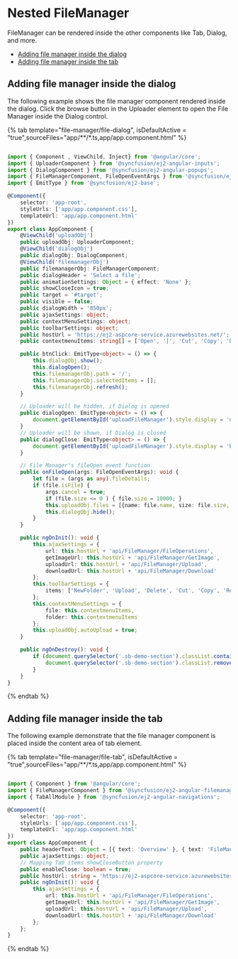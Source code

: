 # Nested FileManager

FileManager can be rendered inside the other components like Tab, Dialog, and more.

* [Adding file manager inside the dialog](#adding-file-manager-inside-the-dialog)
* [Adding  file manager inside the tab](#adding-file-manager-inside-the-tab)

## Adding file manager inside the dialog

The following example shows the file manager component rendered inside the dialog. Click the browse button in the Uploader element to open the File Manager inside the Dialog control.

{% tab template="file-manager/file-dialog", isDefaultActive = "true",sourceFiles="app/**/*.ts,app/app.component.html" %}

```typescript

import { Component , ViewChild, Inject} from '@angular/core';
import { UploaderComponent } from '@syncfusion/ej2-angular-inputs';
import { DialogComponent } from '@syncfusion/ej2-angular-popups';
import { FileManagerComponent, FileOpenEventArgs } from '@syncfusion/ej2-angular-filemanager';
import { EmitType } from '@syncfusion/ej2-base';

@Component({
    selector: 'app-root',
    styleUrls: ['app/app.component.css'],
    templateUrl: 'app/app.component.html'
})
export class AppComponent {
    @ViewChild('uploadObj')
    public uploadObj: UploaderComponent;
    @ViewChild('dialogObj')
    public dialogObj: DialogComponent;
    @ViewChild('filemanagerObj')
    public filemanagerObj: FileManagerComponent;
    public dialogHeader = 'Select a file';
    public animationSettings: Object = { effect: 'None' };
    public showCloseIcon = true;
    public target = '#target';
    public visible = false;
    public dialogWidth = '850px';
    public ajaxSettings: object;
    public contextMenuSettings: object;
    public toolbarSettings: object;
    public hostUrl = 'https://ej2-aspcore-service.azurewebsites.net/';
    public contextmenuItems: string[] = ['Open', '|', 'Cut', 'Copy', 'Delete', 'Rename', '|', 'Details'];

    public btnClick: EmitType<object> = () => {
        this.dialogObj.show();
        this.dialogOpen();
        this.filemanagerObj.path = '/';
        this.filemanagerObj.selectedItems = [];
        this.filemanagerObj.refresh();
    }

    // Uploader will be hidden, if Dialog is opened
    public dialogOpen: EmitType<object> = () => {
        document.getElementById('uploadFileManager').style.display = 'none';
    }
    // Uploader will be shown, if Dialog is closed
    public dialogClose: EmitType<object> = () => {
        document.getElementById('uploadFileManager').style.display = 'block';
    }

    // File Manager's fileOpen event function
    public onFileOpen(args: FileOpenEventArgs): void {
        let file = (args as any).fileDetails;
        if (file.isFile) {
            args.cancel = true;
            if (file.size <= 0 ) { file.size = 10000; }
            this.uploadObj.files = [{name: file.name, size: file.size, type: file.type }];
            this.dialogObj.hide();
        }
    }

    public ngOnInit(): void {
        this.ajaxSettings = {
            url: this.hostUrl + 'api/FileManager/FileOperations',
            getImageUrl: this.hostUrl + 'api/FileManager/GetImage',
            uploadUrl: this.hostUrl + 'api/FileManager/Upload',
            downloadUrl: this.hostUrl + 'api/FileManager/Download'
        };
        this.toolbarSettings = {
            items: ['NewFolder', 'Upload', 'Delete', 'Cut', 'Copy', 'Rename', 'SortBy', 'Refresh', 'Selection', 'View', 'Details']
        };
        this.contextMenuSettings = {
            file: this.contextmenuItems,
            folder: this.contextmenuItems
        };
        this.uploadObj.autoUpload = true;
    }

    public ngOnDestroy(): void {
        if (document.querySelector('.sb-demo-section').classList.contains('upload-dialog')) {
            document.querySelector('.sb-demo-section').classList.remove('upload-dialog');
        }
    }
}

```

{% endtab %}

## Adding file manager inside the tab

The following example demonstrate that the file manager component is placed inside the content area of tab element.

{% tab template="file-manager/file-tab", isDefaultActive = "true",sourceFiles="app/**/*.ts,app/app.component.html" %}

```typescript

import { Component } from '@angular/core';
import { FileManagerComponent } from '@syncfusion/ej2-angular-filemanager';
import { TabAllModule } from '@syncfusion/ej2-angular-navigations';

@Component({
    selector: 'app-root',
    styleUrls: ['app/app.component.css'],
    templateUrl: 'app/app.component.html'
})
export class AppComponent {
    public headerText: Object = [{ text: 'Overview' }, { text: 'FileManager' }];
    public ajaxSettings: object;
    // Mapping Tab items showCloseButton property
    public enableClose: boolean = true;
    public hostUrl: string = 'https://ej2-aspcore-service.azurewebsites.net/';
    public ngOnInit(): void {
        this.ajaxSettings = {
            url: this.hostUrl + 'api/FileManager/FileOperations',
            getImageUrl: this.hostUrl + 'api/FileManager/GetImage',
            uploadUrl: this.hostUrl + 'api/FileManager/Upload',
            downloadUrl: this.hostUrl + 'api/FileManager/Download'
        };
    };
}

```

{% endtab %}